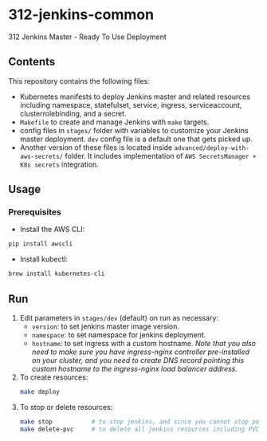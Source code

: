 # 312-jenkins-common
312 Jenkins Master - Ready To Use Deployment

## Contents
  This repository contains the following files:
  - Kubernetes manifests to deploy Jenkins master and related resources including namespace, statefulset, service, ingress, serviceaccount, clusterrolebinding, and a secret.
  - `Makefile` to create and manage Jenkins with `make` targets.
  - config files in `stages/` folder with variables to customize your Jenkins master deployment. `dev` config file is a default one that gets picked up.
  - Another version of these files is located inside `advanced/deploy-with-aws-secrets/` folder. It includes implementation of `AWS SecretsManager + K8s secrets` integration.

## Usage
### Prerequisites
   - Install the AWS CLI:
  ~~~bash
  pip install awscli
  ~~~
   - Install kubectl:
  ~~~bash
  brew install kubernetes-cli
  ~~~

## Run
  1. Edit parameters in `stages/dev` (default) on run as necessary:
      - `version`: to set jenkins master image version.
      - `namespace`: to set namespace for jenkins deployment.
      - `hostname`: to set ingress with a custom hostname. *Note that you also need to make sure you have ingress-nginx controller pre-installed on your cluster, and you need to create DNS record pointing this custom hostname to the ingress-nginx load balancer address.*
  2. To create resources:
      ~~~bash
      make deploy
      ~~~
  3. To stop or delete resources:
      ~~~bash
      make stop           # to stop jenkins, and since you cannot stop pods, this is essentially deleting jenkins k8s resources except for PVC that keeps build history.
      make delete-pvc     # to delete all jenkins resources including PVC
      ~~~
      
